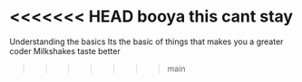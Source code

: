 <<<<<<< HEAD
booya
this cant stay
=======
Understanding the basics
Its the basic of things that makes you a greater coder
Milkshakes taste better
>>>>>>> main

